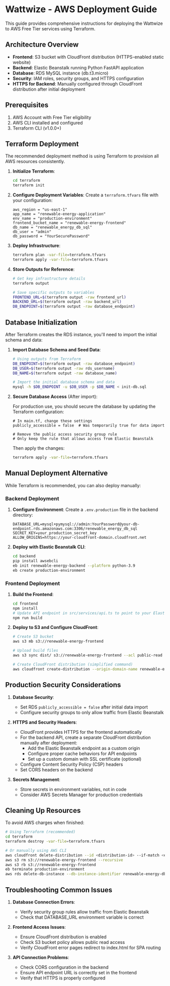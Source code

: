 # Wattwize - AWS Deployment Guide

This guide provides comprehensive instructions for deploying the Wattwize to AWS Free Tier services using Terraform.

## Architecture Overview

- **Frontend**: S3 bucket with CloudFront distribution (HTTPS-enabled static website)
- **Backend**: Elastic Beanstalk running Python FastAPI application
- **Database**: RDS MySQL instance (db.t3.micro)
- **Security**: IAM roles, security groups, and HTTPS configuration
- **HTTPS for Backend**: Manually configured through CloudFront distribution after initial deployment

## Prerequisites

1. AWS Account with Free Tier eligibility
2. AWS CLI installed and configured
3. Terraform CLI (v1.0.0+)

## Terraform Deployment

The recommended deployment method is using Terraform to provision all AWS resources consistently.

1. **Initialize Terraform**:

   ```bash
   cd terraform
   terraform init
   ```

2. **Configure Deployment Variables**:
   Create a `terraform.tfvars` file with your configuration:

   ```
   aws_region = "us-east-1"
   app_name = "renewable-energy-application"
   env_name = "production-environment"
   frontend_bucket_name = "renewable-energy-frontend"
   db_name = "renewable_energy_db_sql"
   db_user = "admin"
   db_password = "YourSecurePassword"
   ```

3. **Deploy Infrastructure**:

   ```bash
   terraform plan -var-file=terraform.tfvars
   terraform apply -var-file=terraform.tfvars
   ```

4. **Store Outputs for Reference**:

   ```bash
   # Get key infrastructure details
   terraform output

   # Save specific outputs to variables
   FRONTEND_URL=$(terraform output -raw frontend_url)
   BACKEND_URL=$(terraform output -raw backend_url)
   DB_ENDPOINT=$(terraform output -raw database_endpoint)
   ```

## Database Initialization

After Terraform creates the RDS instance, you'll need to import the initial schema and data:

1. **Import Database Schema and Seed Data**:

   ```bash
   # Using outputs from Terraform
   DB_ENDPOINT=$(terraform output -raw database_endpoint)
   DB_USER=$(terraform output -raw rds_username)
   DB_NAME=$(terraform output -raw database_name)

   # Import the initial database schema and data
   mysql -h $DB_ENDPOINT -u $DB_USER -p $DB_NAME < init-db.sql
   ```

2. **Secure Database Access** (After import):

   For production use, you should secure the database by updating the Terraform configuration:

   ```
   # In main.tf, change these settings
   publicly_accessible = false  # Was temporarily true for data import

   # Remove the public access security group rule
   # Only keep the rule that allows access from Elastic Beanstalk
   ```

   Then apply the changes:

   ```bash
   terraform apply -var-file=terraform.tfvars
   ```

## Manual Deployment Alternative

While Terraform is recommended, you can also deploy manually:

### Backend Deployment

1. **Configure Environment**:
   Create a `.env.production` file in the backend directory:

   ```
   DATABASE_URL=mysql+pymysql://admin:YourPassword@your-db-endpoint.rds.amazonaws.com:3306/renewable_energy_db_sql
   SECRET_KEY=your_production_secret_key
   ALLOW_ORIGINS=https://your-cloudfront-domain.cloudfront.net
   ```

2. **Deploy with Elastic Beanstalk CLI**:

   ```bash
   cd backend
   pip install awsebcli
   eb init renewable-energy-backend --platform python-3.9
   eb create production-environment
   ```

### Frontend Deployment

1. **Build the Frontend**:

   ```bash
   cd frontend
   npm install
   # Update API endpoint in src/services/api.ts to point to your Elastic Beanstalk URL
   npm run build
   ```

2. **Deploy to S3 and Configure CloudFront**:

   ```bash
   # Create S3 bucket
   aws s3 mb s3://renewable-energy-frontend

   # Upload build files
   aws s3 sync dist/ s3://renewable-energy-frontend --acl public-read

   # Create CloudFront distribution (simplified command)
   aws cloudfront create-distribution --origin-domain-name renewable-energy-frontend.s3.amazonaws.com
   ```

## Production Security Considerations

1. **Database Security**:

   - Set RDS `publicly_accessible = false` after initial data import
   - Configure security groups to only allow traffic from Elastic Beanstalk

2. **HTTPS and Security Headers**:

   - CloudFront provides HTTPS for the frontend automatically
   - For the backend API, create a separate CloudFront distribution manually after deployment:
     - Add the Elastic Beanstalk endpoint as a custom origin
     - Configure proper cache behaviors for API endpoints
     - Set up a custom domain with SSL certificate (optional)
   - Configure Content Security Policy (CSP) headers
   - Set CORS headers on the backend

3. **Secrets Management**:
   - Store secrets in environment variables, not in code
   - Consider AWS Secrets Manager for production credentials

## Cleaning Up Resources

To avoid AWS charges when finished:

```bash
# Using Terraform (recommended)
cd terraform
terraform destroy -var-file=terraform.tfvars

# Or manually using AWS CLI
aws cloudfront delete-distribution --id <distribution-id> --if-match <etag>
aws s3 rm s3://renewable-energy-frontend --recursive
aws s3 rb s3://renewable-energy-frontend
eb terminate production-environment
aws rds delete-db-instance --db-instance-identifier renewable-energy-db --skip-final-snapshot
```

## Troubleshooting Common Issues

1. **Database Connection Errors**:

   - Verify security group rules allow traffic from Elastic Beanstalk
   - Check that DATABASE_URL environment variable is correct

2. **Frontend Access Issues**:

   - Ensure CloudFront distribution is enabled
   - Check S3 bucket policy allows public read access
   - Verify CloudFront error pages redirect to index.html for SPA routing

3. **API Connection Problems**:
   - Check CORS configuration in the backend
   - Ensure API endpoint URL is correctly set in the frontend
   - Verify that HTTPS is properly configured

